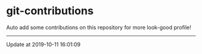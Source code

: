 # git-contributions

Auto add some contributions on this repository for more look-good profile!

---

Update at 2019-10-11 16:01:09
